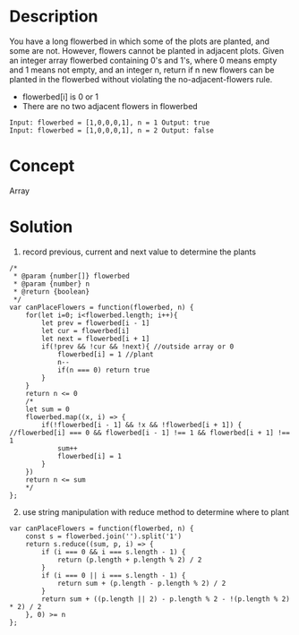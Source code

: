 # Description
You have a long flowerbed in which some of the plots are planted, and some are not. However, flowers cannot be planted in adjacent plots. Given an integer array flowerbed containing 0's and 1's, where 0 means empty and 1 means not empty, and an integer n, return if n new flowers can be planted in the flowerbed without violating the no-adjacent-flowers rule.
- flowerbed[i] is 0 or 1
- There are no two adjacent flowers in flowerbed
```
Input: flowerbed = [1,0,0,0,1], n = 1 Output: true
Input: flowerbed = [1,0,0,0,1], n = 2 Output: false
```
# Concept
Array
# Solution
1. record previous, current and next value to determine the plants
```
/*
 * @param {number[]} flowerbed
 * @param {number} n
 * @return {boolean}
 */
var canPlaceFlowers = function(flowerbed, n) {
    for(let i=0; i<flowerbed.length; i++){
        let prev = flowerbed[i - 1]
        let cur = flowerbed[i]
        let next = flowerbed[i + 1]
        if(!prev && !cur && !next){ //outside array or 0
            flowerbed[i] = 1 //plant
            n--
            if(n === 0) return true
        }
    }
    return n <= 0
    /*
    let sum = 0
    flowerbed.map((x, i) => {
        if(!flowerbed[i - 1] && !x && !flowerbed[i + 1]) { //flowerbed[i] === 0 && flowerbed[i - 1] !== 1 && flowerbed[i + 1] !== 1
            sum++
            flowerbed[i] = 1
        }
    })
    return n <= sum
    */
};
```
2. use string manipulation with reduce method to determine where to plant
```
var canPlaceFlowers = function(flowerbed, n) {
    const s = flowerbed.join('').split('1')
    return s.reduce((sum, p, i) => {
        if (i === 0 && i === s.length - 1) {
            return (p.length + p.length % 2) / 2
        }
        if (i === 0 || i === s.length - 1) {
            return sum + (p.length - p.length % 2) / 2
        }
        return sum + ((p.length || 2) - p.length % 2 - !(p.length % 2) * 2) / 2
    }, 0) >= n
};
```
